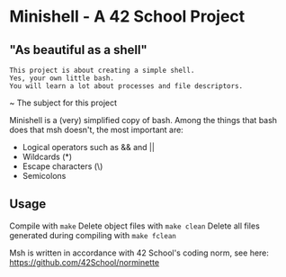 # Minishell - A 42 School Project
## "As beautiful as a shell"

```
This project is about creating a simple shell.
Yes, your own little bash.
You will learn a lot about processes and file descriptors.
```
~ The subject for this project

Minishell is a (very) simplified copy of bash.
Among the things that bash does that msh doesn't, the most important are:
- Logical operators such as && and ||
- Wildcards (*)
- Escape characters (\\)
- Semicolons

## Usage
Compile with ```make```
Delete object files with ```make clean```
Delete all files generated during compiling with ```make fclean```

Msh is written in accordance with 42 School's coding norm, see here:
https://github.com/42School/norminette
